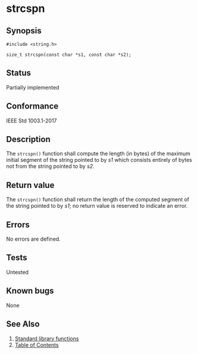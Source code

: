 # strcspn

## Synopsis

`#include <string.h>`

`size_t strcspn(const char *s1, const char *s2);`

## Status

Partially implemented

## Conformance

IEEE Std 1003.1-2017

## Description

The `strcspn()` function shall compute the length (in bytes) of the maximum initial segment of the string pointed to by
_s1_ which consists entirely of bytes not from the string pointed to by _s2_.

## Return value

The `strcspn()` function shall return the length of the computed segment of the string pointed to by _s1_; no return
value is reserved to indicate an error.

## Errors

No errors are defined.

## Tests

Untested

## Known bugs

None

## See Also

1. [Standard library functions](../index.md)
2. [Table of Contents](../../../index.md)
